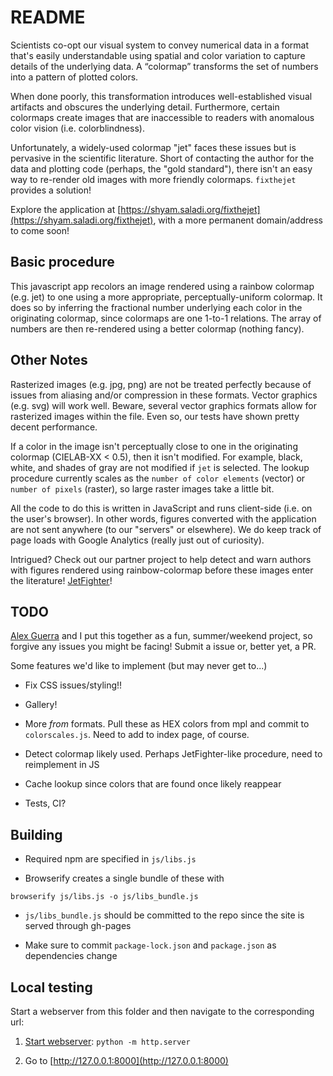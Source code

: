 README
======

Scientists co-opt our visual system to convey numerical data in a format
that's easily understandable using spatial and color variation to capture
details of the underlying data. A “colormap” transforms the set of numbers
into a pattern of plotted colors.

When done poorly, this transformation introduces well-established visual
artifacts and obscures the underlying detail. Furthermore, certain colormaps
create images that are inaccessible to readers with anomalous color vision
(i.e. colorblindness).

Unfortunately, a widely-used colormap "jet" faces these issues but is
pervasive in the scientific literature. Short of contacting the author for
the data and plotting code (perhaps, the "gold standard"), there isn't an
easy way to re-render old images with more friendly colormaps.
`fixthejet` provides a solution!


Explore the application at
[https://shyam.saladi.org/fixthejet](https://shyam.saladi.org/fixthejet),
with a more permanent domain/address to come soon!


## Basic procedure

This javascript app recolors an image rendered using a rainbow colormap
(e.g. jet) to one using a more appropriate, perceptually-uniform colormap.
It does so by inferring the fractional number underlying each color in the
originating colormap, since colormaps are one 1-to-1 relations. The array of
numbers are then re-rendered using a better colormap (nothing fancy).


## Other Notes

Rasterized images (e.g. jpg, png) are not be treated perfectly because of
issues from aliasing and/or compression in these formats. Vector graphics
(e.g. svg) will work well. Beware, several vector graphics formats allow
for rasterized images within the file. Even so, our tests have shown 
pretty decent performance.

If a color in the image isn't perceptually close to one in the originating
colormap (CIELAB-XX < 0.5), then it isn't modified. For example, black,
white, and shades of gray are not modified if `jet` is selected. The lookup
procedure currently scales as the `number of color elements` (vector) or
`number of pixels` (raster), so large raster images take a little bit.


All the code to do this is written in JavaScript and runs client-side (i.e.
on the user's browser). In other words, figures converted with the application
are not sent anywhere (to our "servers" or elsewhere). We do keep track of
page loads with Google Analytics (really just out of curiosity).


Intrigued? Check out our partner project to help detect and warn authors
with figures rendered using rainbow-colormap before these images enter the
literature! [JetFighter](jetfighter.herokuapp.com)!


## TODO

[Alex Guerra](@aguerra) and I put this together as a fun, summer/weekend
project, so forgive any issues you might be facing! Submit a issue or,
better yet, a PR.

Some features we'd like to implement (but may never get to...)

* Fix CSS issues/styling!!

* Gallery!

* More *from* formats. Pull these as HEX colors from mpl and commit to
`colorscales.js`. Need to add to index page, of course.

* Detect colormap likely used. Perhaps JetFighter-like procedure, need to
reimplement in JS

* Cache lookup since colors that are found once likely reappear

* Tests, CI?


## Building

* Required npm are specified in `js/libs.js`

* Browserify creates a single bundle of these with

```shell
browserify js/libs.js -o js/libs_bundle.js
```

* `js/libs_bundle.js` should be committed to the repo
since the site is served through gh-pages

* Make sure to commit `package-lock.json` and `package.json`
as dependencies change


## Local testing

Start a webserver from this folder and then navigate to the corresponding url:

1. [Start webserver](https://stackoverflow.com/a/21608670/2320823):
   `python -m http.server`

2. Go to [http://127.0.0.1:8000](http://127.0.0.1:8000)

